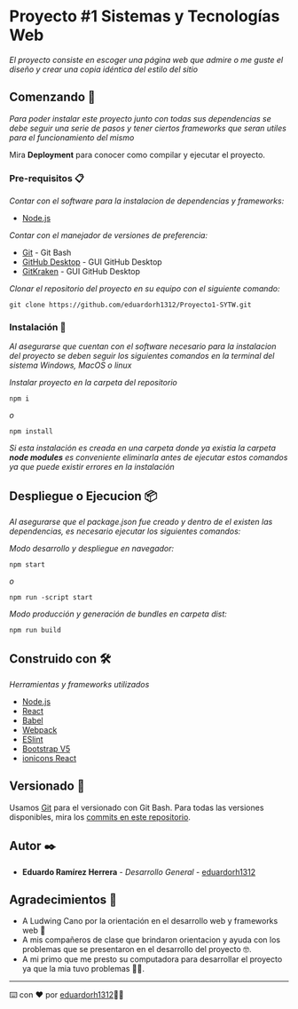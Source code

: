 # Proyecto #1 Sistemas y Tecnologías Web

_El proyecto consiste en escoger una página web que admire o me guste el diseño y crear una copia idéntica del estilo del sitio_

## Comenzando 🚀

_Para poder instalar este proyecto junto con todas sus dependencias se debe seguir una serie de pasos y tener ciertos frameworks que seran utiles para el funcionamiento del mismo_

Mira **Deployment** para conocer como compilar y ejecutar el proyecto.


### Pre-requisitos 📋

_Contar con el software para la instalacion de dependencias y frameworks:_

* [Node.js](https://nodejs.org/es/)

_Contar con el manejador de versiones de preferencia:_

* [Git](https://git-scm.com/) - Git Bash
* [GitHub Desktop](https://desktop.github.com/) - GUI GitHub Desktop
* [GitKraken](https://desktop.github.com/) - GUI GitHub Desktop

_Clonar el repositorio del proyecto en su equipo con el siguiente comando:_

```
git clone https://github.com/eduardorh1312/Proyecto1-SYTW.git
```

### Instalación 🔧

_Al asegurarse que cuentan con el software necesario para la instalacion del proyecto se deben seguir los siguientes comandos en la terminal del sistema Windows, MacOS o linux_

_Instalar proyecto en la carpeta del repositorio_

```
npm i
```

_o_

```
npm install
```

_Si esta instalación es creada en una carpeta donde ya existia la carpeta **node modules** es conveniente eliminarla antes de ejecutar estos comandos ya que puede existir errores en la instalación_


## Despliegue o Ejecucion 📦

_Al asegurarse que el package.json fue creado y dentro de el existen las dependencias, es necesario ejecutar los siguientes comandos:_

_Modo desarrollo y despliegue en navegador:_

```
npm start
```
_o_

```
npm run -script start
```

_Modo producción y generación de bundles en carpeta dist:_

```
npm run build
```

## Construido con 🛠️

_Herramientas y frameworks utilizados_

* [Node.js](https://nodejs.org/es/)
* [React](https://es.reactjs.org/)
* [Babel](https://babeljs.io/)
* [Webpack](https://webpack.js.org/)
* [ESlint](https://eslint.org/)
* [Bootstrap V5](https://getbootstrap.com/docs/5.0/getting-started/introduction/)
* [ionicons React](https://react-ionicons.netlify.app/)


## Versionado 📌

Usamos [Git](https://git-scm.com/) para el versionado con Git Bash. Para todas las versiones disponibles, mira los [commits en este repositorio](https://github.com/eduardorh1312/Proyecto1-SYTW/commits/main).

## Autor ✒️


* **Eduardo Ramírez Herrera** - *Desarrollo General* - [eduardorh1312](https://github.com/eduardorh1312) 

## Agradecimientos 🎁

* A Ludwing Cano por la orientación en el desarrollo web y frameworks web 📢
* A mis compañeros de clase que brindaron orientacion y ayuda con los problemas que se presentaron en el desarrollo del proyecto 🤓. 
* A mi primo que me presto su computadora para desarrollar el proyecto ya que la mia tuvo problemas 👨‍💻.

---
⌨️ con ❤️ por [eduardorh1312](https://github.com/eduardorh1312)👨‍💻
